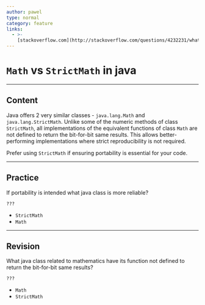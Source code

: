 ```yaml
---
author: pawel
type: normal
category: feature
links:
  - >-
    [stackoverflow.com](http://stackoverflow.com/questions/4232231/whats-the-difference-between-java-lang-math-and-java-lang-strictmath){website}
---
```


# `Math` vs `StrictMath` in java


---

## Content

Java offers 2 very similar classes - `java.lang.Math` and `java.lang.StrictMath`.  Unlike some of the numeric methods of class `StrictMath`, all implementations of the equivalent functions of class `Math` are not defined to return the bit-for-bit same results. This allows better-performing implementations where strict reproducibility is not required.

Prefer using `StrictMath` if ensuring portability is essential for your code.


---

## Practice

If portability is intended what java class is more reliable?

`???`

- `StrictMath` 
- `Math`


---

## Revision

What java class related to mathematics have its function not defined to return the bit-for-bit same results?

`???`

- `Math` 
- `StrictMath`
